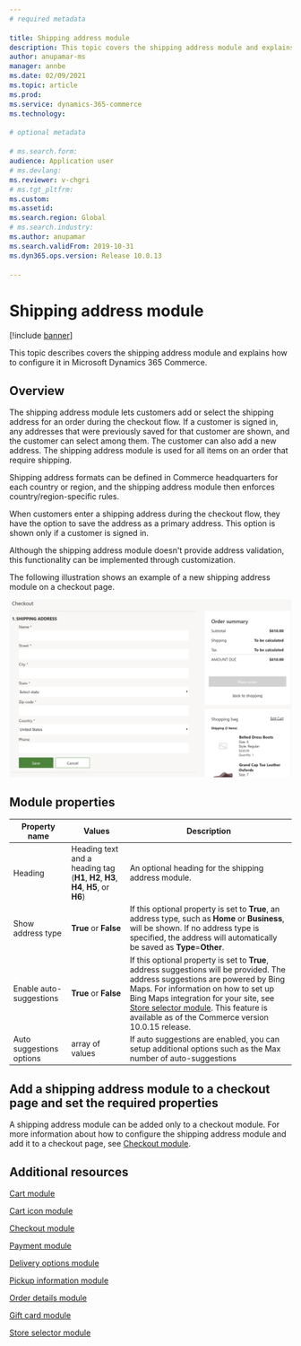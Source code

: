 ```yaml
---
# required metadata

title: Shipping address module
description: This topic covers the shipping address module and explains how to configure it in Microsoft Dynamics 365 Commerce.
author: anupamar-ms
manager: annbe
ms.date: 02/09/2021
ms.topic: article
ms.prod: 
ms.service: dynamics-365-commerce
ms.technology: 

# optional metadata

# ms.search.form: 
audience: Application user
# ms.devlang: 
ms.reviewer: v-chgri
# ms.tgt_pltfrm: 
ms.custom: 
ms.assetid: 
ms.search.region: Global
# ms.search.industry: 
ms.author: anupamar
ms.search.validFrom: 2019-10-31
ms.dyn365.ops.version: Release 10.0.13

---
```


# Shipping address module

[!include [banner](includes/banner.md)]

This topic describes covers the shipping address module and explains how to configure it in Microsoft Dynamics 365 Commerce.

## Overview

The shipping address module lets customers add or select the shipping address for an order during the checkout flow. If a customer is signed in, any addresses that were previously saved for that customer are shown, and the customer can select among them. The customer can also add a new address. The shipping address module is used for all items on an order that require shipping.

Shipping address formats can be defined in Commerce headquarters for each country or region, and the shipping address module then enforces country/region-specific rules.

When customers enter a shipping address during the checkout flow, they have the option to save the address as a primary address. This option is shown only if a customer is signed in.

Although the shipping address module doesn't provide address validation, this functionality can be implemented through customization.

The following illustration shows an example of a new shipping address module on a checkout page.

![Example of a shipping address module on a checkout page](./media/ecommerce-shippingaddress.PNG)

## Module properties

| Property name | Values | Description |
|---------------|--------|-------------|
| Heading | Heading text and a heading tag (**H1**, **H2**, **H3**, **H4**, **H5**, or **H6**) | An optional heading for the shipping address module. |
| Show address type | **True** or **False** | If this optional property is set to **True**, an address type, such as **Home** or **Business**, will be shown. If no address type is specified, the address will automatically be saved as **Type**=**Other**. |
| Enable auto-suggestions| **True** or **False** | If this optional property is set to **True**, address suggestions will be provided. The address suggestions are powered by Bing Maps. For information on how to set up Bing Maps integration for your site, see [Store selector module](store-selector.md). This feature is available as of the Commerce version 10.0.15 release.|
|Auto suggestions options| array of values| If auto suggestions are enabled, you can setup additional options such as the Max number of auto-suggestions|

## Add a shipping address module to a checkout page and set the required properties

A shipping address module can be added only to a checkout module. For more information about how to configure the shipping address module and add it to a checkout page, see [Checkout module](add-checkout-module.md).

## Additional resources

[Cart module](add-cart-module.md)

[Cart icon module](cart-icon-module.md)

[Checkout module](add-checkout-module.md)

[Payment module](payment-module.md)

[Delivery options module](delivery-options-module.md)

[Pickup information module](pickup-info-module.md)

[Order details module](order-confirmation-module.md)

[Gift card module](add-giftcard.md)

[Store selector module](store-selector.md)
